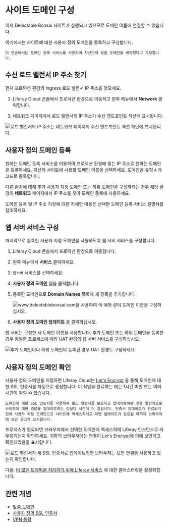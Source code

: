 # 사이트 도메인 구성

이제 Delectable Bonsai 사이트가 실행되고 있으므로 도메인 이름에 연결할 수 있습니다.

여기에서는 사이트에 대한 사용자 정의 도메인을 등록하고 구성합니다.

```{important}
이 연습에서는 도메인 등록 서비스를 사용하여 자신만의 맞춤 도메인을 예약했다고 가정합니다. 
```

## 수신 로드 밸런서 IP 주소 찾기

먼저 프로덕션 환경의 Ingress 로드 밸런서 IP 주소를 찾으세요.

1. Liferay Cloud 콘솔에서 프로덕션 환경으로 이동하고 왼쪽 메뉴에서 **Network** 클릭합니다.

1. 네트워크 페이지에서 로드 밸런서의 IP 주소가 수신 엔드포인트 섹션에 표시됩니다.

![로드 밸런서의 IP 주소는 네트워크 페이지의 수신 엔드포인트 섹션 하단에 표시됩니다.](./configuring-your-sites-domain/images/01.png)

## 사용자 정의 도메인 등록

원하는 도메인 등록 서비스를 이용하여 프로덕션 환경에 맞는 IP 주소로 원하는 도메인을 등록하세요. 자신의 사이트에 사용할 도메인 이름을 선택하세요. 도메인을 유형 `A` 레코드로 등록합니다.

다른 환경에 대해 추가 사용자 지정 도메인 또는 하위 도메인을 구성하려는 경우 해당 환경의 **네트워크** 페이지에서 IP 주소를 찾아 도메인 등록에 사용하세요.

도메인 등록 및 IP 주소 지정에 대한 자세한 내용은 선택한 도메인 등록 서비스 설명서를 참조하세요.

## 웹 서버 서비스 구성

마지막으로 등록한 사용자 지정 도메인을 사용하도록 웹 서버 서비스를 구성합니다.

1. Liferay Cloud 콘솔에서 프로덕션 환경으로 이동합니다.

1. 왼쪽 메뉴에서 **서비스** 클릭하세요.

1. `웹서버` 서비스를 선택하세요.

1. **사용자 정의 도메인** 탭을 클릭합니다.

1. 등록한 도메인으로 **Domain Names** 목록에 새 항목을 추가합니다.

   ![www.delectablebonsai.com을 사용하여 이 예와 같이 도메인 이름을 구성하십시오.](./configuring-your-sites-domain/images/02.png)

1. **사용자 정의 도메인 업데이트** 을 클릭하십시오.

웹 서버는 구성한 새 도메인 이름을 사용합니다. 추가 도메인 또는 하위 도메인을 등록한 경우 동일한 프로세스에 따라 UAT 환경의 웹 서버 서비스를 구성하십시오.

![추가 도메인이나 하위 도메인이 등록된 경우 UAT 환경도 구성하세요.](./configuring-your-sites-domain/images/03.png)

## 사용자 정의 도메인 확인

사용자 정의 도메인을 지정하면 Liferay Cloud는 [Let's Encrypt](https://letsencrypt.org/) 을 통해 도메인에 대한 SSL 인증서를 자동으로 생성합니다. 이 작업을 완료하는 데는 1시간 미만 또는 여러 시간이 걸릴 수 있습니다.

```{note}
도메인에 대한 SSL 인증서를 사용하여 로드 밸런서를 보호하고 업데이트하는 것은 일반적으로 사이트에 대한 경로를 업데이트하는 것보다 시간이 더 걸립니다. 인증서 업데이트가 완료되기 전에 사용자 지정 도메인으로 사이트에 액세스하려고 하면 업데이트가 완료될 때까지 브라우저에 보안 경고가 표시됩니다.
```

프로세스가 완료되면 브라우저에서 선택한 도메인에 액세스하여 Liferay 인스턴스로 라우팅되는지 확인하세요. 귀하의 브라우저에는 연결이 Let's Encrypt에 의해 보안되고 확인되었음을 표시합니다.

![로드 밸런서가 새 SSL 인증서로 업데이트되면 브라우저는 보안 연결을 사용하고 있는지 확인합니다.](./configuring-your-sites-domain/images/04.png)

다음: [더 많은 트래픽을 처리하기 위해 Liferay 서비스](./setting-up-clustering-for-the-liferay-service.md) 에 대한 클러스터링을 활성화합니다.

## 관련 개념

* [맞춤 도메인](https://learn.liferay.com/w/liferay-cloud/infrastructure-and-operations/networking/custom-domains)
* [사용자 정의 SSL 인증서](https://learn.liferay.com/w/liferay-cloud/infrastructure-and-operations/networking/load-balancer#custom-ssl)
* [VPN 통합](https://learn.liferay.com/w/liferay-cloud/infrastructure-and-operations/networking/vpn-integration-overview)
